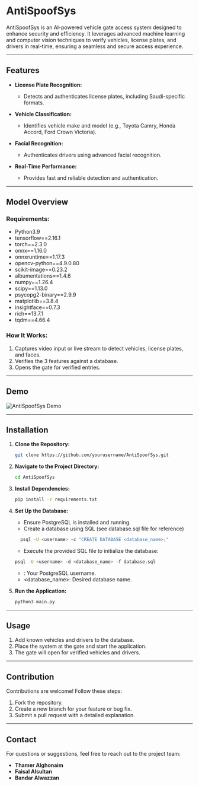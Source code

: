 # AntiSpoofSys

AntiSpoofSys is an AI-powered vehicle gate access system designed to enhance security and efficiency. It leverages advanced machine learning and computer vision techniques to verify vehicles, license plates, and drivers in real-time, ensuring a seamless and secure access experience.

---

## Features

- **License Plate Recognition:**
  - Detects and authenticates license plates, including Saudi-specific formats.
 

- **Vehicle Classification:**
  - Identifies vehicle make and model (e.g., Toyota Camry, Honda Accord, Ford Crown Victoria).

- **Facial Recognition:**
  - Authenticates drivers using advanced facial recognition.


- **Real-Time Performance:**
  - Provides fast and reliable detection and authentication.

---

## Model Overview

### **Requirements:**
-  Python3.9
-  tensorflow==2.16.1
-  torch==2.3.0
-  onnx==1.16.0
-  onnxruntime==1.17.3
-  opencv-python==4.9.0.80
-  scikit-image==0.23.2
-  albumentations==1.4.6
-  numpy==1.26.4
-  scipy==1.13.0
-  psycopg2-binary==2.9.9
-  matplotlib==3.8.4
-  insightface==0.7.3
-  rich==13.7.1
-  tqdm==4.66.4

### **How It Works:**
1. Captures video input or live stream to detect vehicles, license plates, and faces.
2. Verifies the 3 features against a database.
3. Opens the gate for verified entries.

---

## Demo

![AntiSpoofSys Demo](result.gif)



---

## Installation

1. **Clone the Repository:**
   ```bash
   git clone https://github.com/yourusername/AntiSpoofSys.git
   ```

2. **Navigate to the Project Directory:**
   ```bash
   cd AntiSpoofSys
   ```

3. **Install Dependencies:**
   ```bash
   pip install -r requirements.txt
   ```

4. **Set Up the Database:**
   - Ensure PostgreSQL is installed and running.
   - Create a database using SQL (see database.sql file for reference)
   ```bash
     psql -U <username> -c "CREATE DATABASE <database_name>;"
   ```
   - Execute the provided SQL file to initialize the database:
    ```bash
    psql -U <username> -d <database_name> -f database.sql
    ```
    - <username>: Your PostgreSQL username.
    - <database_name>: Desired database name.


5. **Run the Application:**
   ```bash
   python3 main.py
   ```

---

## Usage

1. Add known vehicles and drivers to the database.
2. Place the system at the gate and start the application.
3. The gate will open for verified vehicles and drivers.

---

## Contribution

Contributions are welcome! Follow these steps:
1. Fork the repository.
2. Create a new branch for your feature or bug fix.
3. Submit a pull request with a detailed explanation.

---

## Contact

For questions or suggestions, feel free to reach out to the project team:
- **Thamer Alghonaim**
- **Faisal Alsultan**
- **Bandar Alwazzan**
